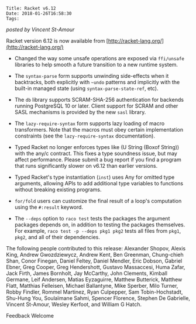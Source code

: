     Title: Racket v6.12
    Date: 2018-01-26T16:58:30
    Tags:

*posted by Vincent St-Amour*

Racket version 6.12 is now available from [http://racket-lang.org/](http://racket-lang.org/)

* Changed the way some unsafe operations are exposed via `ffi/unsafe`
  libraries to help smooth a future transition to a new runtime system.

* The `syntax-parse` form supports unwinding side-effects when it
  backtracks, both explicitly with `~undo` patterns and implicitly
  with the built-in managed state (using `syntax-parse-state-ref`,
  etc).

* The `db` library supports SCRAM-SHA-256 authentication for backends
  running PostgreSQL 10 or later. Client support for SCRAM and other
  SASL mechanisms is provided by the new `sasl` library.

* The `lazy-require-syntax` form supports lazy loading of macro
  transformers. Note that the macros must obey certain implementation
  constraints (see the `lazy-require-syntax` documentation).

* Typed Racket no longer enforces types like (U String (Boxof String))
  with the any/c contract. This fixes a type soundness issue, but may
  affect performance. Please submit a bug report if you find a program
  that runs significantly slower on v6.12 than earlier versions.

* Typed Racket's type instantiation (`inst`) uses Any for omitted type
  arguments, allowing APIs to add additional type variables to functions
  without breaking existing programs.

* `for/fold` users can customize the final result of a loop's computation
  using the `#:result` keyword.

* The `--deps` option to `raco test` tests the packages the argument
  packages depends on, in addition to testing the packages themselves.
  For example, `raco test -p --deps pkg1 pkg2` tests all files from
  `pkg1`, `pkg2`, and all of their dependencies.

The following people contributed to this release:
Alexander Shopov, Alexis King, Andrew Gwozdziewycz, Andrew Kent, Ben
Greenman, Chung-chieh Shan, Conor Finegan, Daniel Feltey, Daniel
Mendler, Eric Dobson, Gabriel Ebner, Greg Cooper, Greg Hendershott,
Gustavo Massaccesi, Huma Zafar, Jack Firth, James Bornholt, Jay
McCarthy, John Clements, Kimball Germane, Leif Andersen, Matias
Eyzaguirre, Matthew Butterick, Matthew Flatt, Matthias Felleisen,
Michael Ballantyne, Mike Sperber, Milo Turner, Robby Findler, Rommel
Martinez, Ryan Culpepper, Sam Tobin-Hochstadt, Shu-Hung You, Soulaïmane
Sahmi, Spencer Florence, Stephen De Gabrielle, Vincent St-Amour, Wesley
Kerfoot, and William G Hatch.

Feedback Welcome

<!-- more -->

